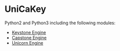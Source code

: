 # UniCaKey

Python2 and Python3 including the following modules:

- [Keystone Engine](http://www.keystone-engine.org/)
- [Capstone Engine](http://www.capstone-engine.org/)
- [Unicorn Engine](http://www.unicorn-engine.org/)

